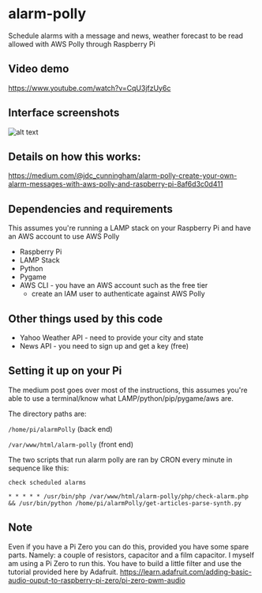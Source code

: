 # alarm-polly
Schedule alarms with a message and news, weather forecast to be read allowed with AWS Polly through Raspberry Pi

## Video demo
https://www.youtube.com/watch?v=CqU3jfzUy6c

## Interface screenshots
![alt text](https://cdn-images-1.medium.com/max/800/1*Dre6aa81R28AiHDNu-Jgtw.png)

## Details on how this works:
https://medium.com/@jdc_cunningham/alarm-polly-create-your-own-alarm-messages-with-aws-polly-and-raspberry-pi-8af6d3c0d411

## Dependencies and requirements
This assumes you're running a LAMP stack on your Raspberry Pi and have an AWS account to use AWS Polly

* Raspberry Pi
* LAMP Stack
* Python
* Pygame
* AWS CLI - you have an AWS account such as the free tier
  * create an IAM user to authenticate against AWS Polly

## Other things used by this code

* Yahoo Weather API - need to provide your city and state
* News API - you need to sign up and get a key (free)

## Setting it up on your Pi
The medium post goes over most of the instructions, this assumes you're able to use a terminal/know what LAMP/python/pip/pygame/aws are.

The directory paths are:

```/home/pi/alarmPolly``` (back end)

```/var/www/html/alarm-polly``` (front end)


The two scripts that run alarm polly are ran by CRON every minute in sequence like this:

```check scheduled alarms```

```* * * * * /usr/bin/php /var/www/html/alarm-polly/php/check-alarm.php && /usr/bin/python /home/pi/alarmPolly/get-articles-parse-synth.py```

## Note

Even if you have a Pi Zero you can do this, provided you have some spare parts. Namely: a couple of resistors, capacitor and a film capacitor. I myself am using a Pi Zero to run this. You have to build a little filter and use the tutorial provided here by Adafruit.
https://learn.adafruit.com/adding-basic-audio-ouput-to-raspberry-pi-zero/pi-zero-pwm-audio

